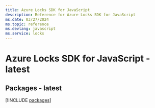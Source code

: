 ```yaml
---
title: Azure Locks SDK for JavaScript
description: Reference for Azure Locks SDK for JavaScript
ms.date: 03/27/2024
ms.topic: reference
ms.devlang: javascript
ms.service: locks
---
```

# Azure Locks SDK for JavaScript - latest
## Packages - latest
[!INCLUDE [packages](locks-index.md)]